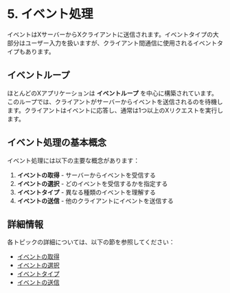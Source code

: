 # 5. イベント処理

イベントはXサーバーからXクライアントに送信されます。イベントタイプの大部分はユーザー入力を扱いますが、クライアント間通信に使用されるイベントタイプもあります。

## イベントループ

ほとんどのXアプリケーションは **イベントループ** を中心に構築されています。このループでは、クライアントがサーバーからイベントを送信されるのを待機します。クライアントはイベントに応答し、通常は1つ以上のXリクエストを実行します。

## イベント処理の基本概念

イベント処理には以下の主要な概念があります：

1. **イベントの取得** - サーバーからイベントを受信する
2. **イベントの選択** - どのイベントを受信するかを指定する
3. **イベントタイプ** - 異なる種類のイベントを理解する
4. **イベントの送信** - 他のクライアントにイベントを送信する

## 詳細情報

各トピックの詳細については、以下の節を参照してください：

- [イベントの取得](05-1_イベントの取得.md)
- [イベントの選択](05-2_イベントの選択.md)
- [イベントタイプ](05-3_イベントタイプ.md)
- [イベントの送信](05-4_イベントの送信.md)
